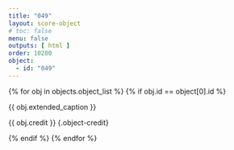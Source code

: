 ```yaml
---
title: "049"
layout: score-object
# toc: false
menu: false
outputs: [ html ]
order: 10280
object:
  - id: "049"
---
```


{% for obj in objects.object_list %}
{% if obj.id == object[0].id %}

{{ obj.extended_caption }}

{{ obj.credit }} {.object-credit}

{% endif %}
{% endfor %}
